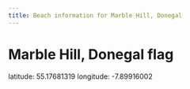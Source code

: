 ```yaml
---
title: Beach information for Marble Hill, Donegal
---
```

# Marble Hill, Donegal <span class="material-icons blue-flag">flag</span>

<div class="location-info">latitude: 55.17681319 longitude: -7.89916002</div>
<div id="met-eireann-warnings" onload="get_met_eireann_warnings(EI06)"></div>
<div></div>